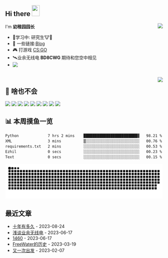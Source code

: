 ## Hi there <img src="https://media.giphy.com/media/hvRJCLFzcasrR4ia7z/giphy.gif" width="25px" height="35px">

<a href="#">
  <img align="right" src="https://github-readme-stats.vercel.app/api?username=yzyyz1387&show_icons=true">

</a>

I'm **幼稚园园长**

-  🔬学习中: 研究生🐮🐴
- 💬 一些链接:[Blog](https://yzyyz.top) 
- 🎮 打游戏 [CS:GO](https://store.steampowered.com/app/730/CounterStrike_Global_Offensive/)  
- 🛰业余无线电 **BD8CWG** 期待和您空中相见
- <img align="left" src="https://cdn.jsdelivr.net/gh/yzyyz1387/WangYeQianger/nwafu.png" height="75px">   
  
<br>
<a href="#" style="">
  <img align="right" src="https://github-readme-stats.vercel.app/api/top-langs/?username=yzyyz1387&hide=html">
</a>


## 🌟 **啥也不会**  
![](https://img.shields.io/badge/Windows10-0078d6?style=flat-square&logo=windows&logoColor=fff)
![](https://img.shields.io/badge/-Python-3e74a2?style=flat-square&logo=Python&logoColor=fff)
![](https://img.shields.io/badge/-HTML-e76029?style=flat-square&logo=html5&logoColor=fff)
![](https://img.shields.io/badge/-CSS-275ee4?style=flat-square&logo=css3&logoColor=fff)
![](https://img.shields.io/badge/-JavaScript-eeca03?style=flat-square&logo=javascript&logoColor=fff)
![](https://img.shields.io/badge/-PS-00c7f5?style=flat-square&logo=adobephotoshop&logoColor=fff)
![](https://img.shields.io/badge/-PR-d46bf7?style=flat-square&logo=adobepremierepro&logoColor=fff)
![](https://img.shields.io/badge/-LR-abd0e8?style=flat-square&logo=adobelightroomclassic&logoColor=fff)
![](https://img.shields.io/badge/-AU-00d8b0?style=flat-square&logo=adobeaudition&logoColor=fff)



## 📊 **本周摸鱼一览**
<!--START_SECTION:waka-->

```txt
Python             7 hrs 2 mins    ████████████████████████▓   98.21 %
XML                3 mins          ▒░░░░░░░░░░░░░░░░░░░░░░░░   00.76 %
requirements.txt   2 mins          ░░░░░░░░░░░░░░░░░░░░░░░░░   00.53 %
Ezhil              0 secs          ░░░░░░░░░░░░░░░░░░░░░░░░░   00.23 %
Text               0 secs          ░░░░░░░░░░░░░░░░░░░░░░░░░   00.15 %
```

<!--END_SECTION:waka-->  

<p align="center">
    <a href="https://github.com/yzyyz1387"><picture>
  <source
    media="(prefers-color-scheme: dark)"
    srcset="/dist/github-snake-dark.svg"
  />
  <source
    media="(prefers-color-scheme: light)"
    srcset="/dist/github-snake.svg"
  />
  <img
    alt="github contribution grid snake animation"
    src="/dist/github-snake-dark.svg"
  />
</picture></a>
</p>
 

## 最近文章
<!-- START_SECTION:blog -->
* <a href='https://yzyyz.top/archives/10years.html' target='_blank'>十年有多久</a> - 2023-08-24
* <a href='https://yzyyz.top/archives/ham.html' target='_blank'>浅谈业余无线电</a> - 2023-06-17
* <a href='https://yzyyz.top/archives/1460.html' target='_blank'>1460</a> - 2023-06-17
* <a href='https://yzyyz.top/archives/1e6de287.html' target='_blank'>FreeWater的历史</a> - 2023-03-19
* <a href='https://yzyyz.top/archives/7915a422.html' target='_blank'>又一次出发</a> - 2023-02-07
<!-- END_SECTION:blog -->
